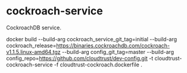 # cockroach-service
CockroachDB service.


docker build --build-arg cockroach_service_git_tag=initial --build-arg cockroach_release=https://binaries.cockroachdb.com/cockroach-v1.1.5.linux-amd64.tgz --build-arg config_git_tag=master --build-arg config_repo=https://github.com/cloudtrust/dev-config.git -t cloudtrust-cockroach-service -f cloudtrust-cockroach.dockerfile .

